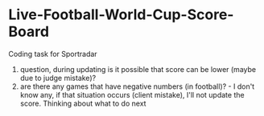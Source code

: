 # Live-Football-World-Cup-Score-Board
Coding task for Sportradar


1. question, during updating is it possible that score can be lower (maybe due to judge mistake)?
2. are there any games that have negative numbers (in football)? - I don't know any, if that situation occurs (client mistake), I'll not update the score. Thinking about what to do next